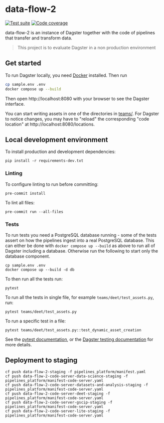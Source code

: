 # data-flow-2

[![Test suite](https://img.shields.io/github/actions/workflow/status/uktrade/data-flow-2/test.yml?label=Test%20suite)](https://github.com/uktrade/data-flow-2/actions/workflows/test.yml) [![Code coverage](https://img.shields.io/codecov/c/github/uktrade/data-flow-2?label=Code%20coverage)](https://app.codecov.io/gh/uktrade/data-flow-2)

data-flow-2 is an instance of Dagster together with the code of pipelines that transfer and transform data.

> This project is to evaluate Dagster in a non production environment


## Get started

To run Dagster locally, you need [Docker](https://www.docker.com/products/docker-desktop/) installed. Then run

```bash
cp sample.env .env
docker compose up --build
```

Then open http://localhost:8080 with your browser to see the Dagster interface.

You can start writing assets in one of the directories in [teams/](./teams/). For Dagster to notice changes, you may have to "reload" the corresponding "code location" at http://localhost:8080/locations.


## Local development environment

To install production and development dependencies:

```shell
pip install -r requirements-dev.txt
```

### Linting

To configure linting to run before committing:

```shell
pre-commit install
```

To lint all files:

```shell
pre-commit run --all-files
```

### Tests

To run tests you need a PostgreSQL database running - some of the tests assert on how the pipelines ingest into a real PostgreSQL database. This can either be done with `docker compose up --build` as above to run all of Dagster including a database. Otherwise run the following to start only the database component.

```
cp sample.env .env
docker compose up --build -d db
```

To then run all the tests run:

```shell
pytest
```

To run all the tests in single file, for example `teams/deet/test_assets.py`, run:

```shell
pytest teams/deet/test_assets.py
```

To run a specific test in a file:

```shell
pytest teams/deet/test_assets.py::test_dynamic_asset_creation
```

See the [pytest documentation](https://docs.pytest.org/en/7.1.x/contents.html), or the [Dagster testing documentation](https://docs.dagster.io/concepts/testing) for more details.


## Deployment to staging

```shell
cf push data-flow-2-staging -f pipelines_platform/manifest.yaml
cf push data-flow-2-code-server-data-science-staging -f pipelines_platform/manifest-code-server.yaml
cf push data-flow-2-code-server-datasets-and-analysis-staging -f pipelines_platform/manifest-code-server.yaml
cf push data-flow-2-code-server-deet-staging -f pipelines_platform/manifest-code-server.yaml
cf push data-flow-2-code-server-gscip-staging -f pipelines_platform/manifest-code-server.yaml
cf push data-flow-2-code-server-lite-staging -f pipelines_platform/manifest-code-server.yaml
```
